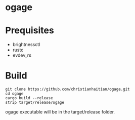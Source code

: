 # ogage

Prequisites
===========
- brightnessctl
- rustc
- evdev_rs

Build
=====
```
git clone https://github.com/christianhaitian/ogage.git
cd ogage
cargo build --release
strip target/release/ogage
```
ogage executable will be in the target/release folder.
